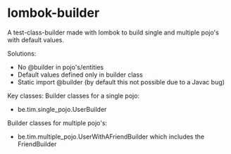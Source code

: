 # lombok-builder

A test-class-builder made with lombok to build single and multiple pojo's with default values.

Solutions:
 - No @builder in pojo's/entities
 - Default values defined only in builder class
 - Static import @builder (by default this not possible due to a Javac bug)

Key classes:
Builder classes for a single pojo:
 - be.tim.single_pojo.UserBuilder

Builder classes for multiple pojo's:
 - be.tim.multiple_pojo.UserWithAFriendBuilder which includes the FriendBuilder
 
